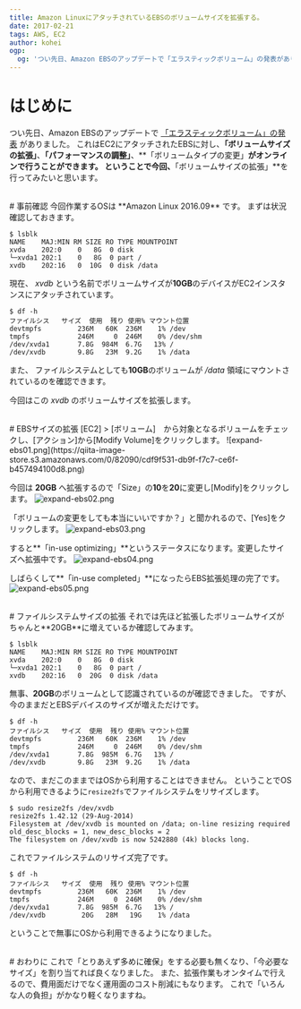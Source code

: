 ```yaml
---
title: Amazon LinuxにアタッチされているEBSのボリュームサイズを拡張する。
date: 2017-02-21
tags: AWS, EC2
author: kohei
ogp:
  og: 'つい先日、Amazon EBSのアップデートで「エラスティックボリューム」の発表がありました'
---
```


# はじめに
つい先日、Amazon EBSのアップデートで [「エラスティックボリューム」の発表](https://aws.amazon.com/jp/blogs/news/amazon-ebs-update-new-elastic-volumes-change-everything/) がありました。
これはEC2にアタッチされたEBSに対し、**「ボリュームサイズの拡張」**、**「パフォーマンスの調整」**、**「ボリュームタイプの変更」**がオンラインで行うことができます。
ということで今回、**「ボリュームサイズの拡張」**を行ってみたいと思います。


<br>
# 事前確認
今回作業するOSは **Amazon Linux 2016.09** です。
まずは状況確認しておきます。

```bash:デバイスの確認
$ lsblk 
NAME    MAJ:MIN RM SIZE RO TYPE MOUNTPOINT
xvda    202:0    0   8G  0 disk 
└─xvda1 202:1    0   8G  0 part /
xvdb    202:16   0  10G  0 disk /data
```
現在、 *xvdb* という名前でボリュームサイズが**10GB**のデバイスがEC2インスタンスにアタッチされています。

```bash:ボリュームの確認
$ df -h
ファイルシス   サイズ  使用  残り 使用% マウント位置
devtmpfs         236M   60K  236M    1% /dev
tmpfs            246M     0  246M    0% /dev/shm
/dev/xvda1       7.8G  984M  6.7G   13% /
/dev/xvdb        9.8G   23M  9.2G    1% /data
```

また、 ファイルシステムとしても**10GB**のボリュームが */data* 領域にマウントされているのを確認できます。

今回はこの *xvdb* のボリュームサイズを拡張します。


<br>
# EBSサイズの拡張
[EC2] > [ボリューム]　から対象となるボリュームをチェックし、[アクション]から[Modify Volume]をクリックします。
![expand-ebs01.png](https://qiita-image-store.s3.amazonaws.com/0/82090/cdf9f531-db9f-f7c7-ce6f-b457494100d8.png)

今回は **20GB** へ拡張するので「Size」の**10**を**20**に変更し[Modify]をクリックします。
![expand-ebs02.png](https://qiita-image-store.s3.amazonaws.com/0/82090/9fa62d1f-2516-cdd1-12f3-9ad719cfb0fd.png)

「ボリュームの変更をしても本当にいいですか？」と聞かれるので、[Yes]をクリックします。
![expand-ebs03.png](https://qiita-image-store.s3.amazonaws.com/0/82090/55621be7-fa2e-865e-2647-af650a97bdc2.png)

すると**「in-use optimizing」**というステータスになります。変更したサイズへ拡張中です。
![expand-ebs04.png](https://qiita-image-store.s3.amazonaws.com/0/82090/34b0a05d-4688-4584-bb05-eeebe9da4aab.png)

しばらくして**「in-use completed」**になったらEBS拡張処理の完了です。
![expand-ebs05.png](https://qiita-image-store.s3.amazonaws.com/0/82090/dfa02cce-fc86-b5df-6469-182f3b0f3a69.png)


<br>
# ファイルシステムサイズの拡張
それでは先ほど拡張したボリュームサイズがちゃんと**20GB**に増えているか確認してみます。

```bash:デバイスの確認
$ lsblk 
NAME    MAJ:MIN RM SIZE RO TYPE MOUNTPOINT
xvda    202:0    0   8G  0 disk 
└─xvda1 202:1    0   8G  0 part /
xvdb    202:16   0  20G  0 disk /data
```

無事、**20GB**のボリュームとして認識されているのが確認できました。
ですが、今のままだとEBSデバイスのサイズが増えただけです。

```bash:ボリュームの確認
$ df -h
ファイルシス   サイズ  使用  残り 使用% マウント位置
devtmpfs         236M   60K  236M    1% /dev
tmpfs            246M     0  246M    0% /dev/shm
/dev/xvda1       7.8G  985M  6.7G   13% /
/dev/xvdb        9.8G   23M  9.2G    1% /data
```
なので、まだこのままではOSから利用することはできません。
ということでOSから利用できるように`resize2fs`でファイルシステムをリサイズします。

```bash:ファイルシステムの拡張
$ sudo resize2fs /dev/xvdb 
resize2fs 1.42.12 (29-Aug-2014)
Filesystem at /dev/xvdb is mounted on /data; on-line resizing required
old_desc_blocks = 1, new_desc_blocks = 2
The filesystem on /dev/xvdb is now 5242880 (4k) blocks long.
```
これでファイルシステムのリサイズ完了です。

```bash:ボリュームの確認
$ df -h
ファイルシス   サイズ  使用  残り 使用% マウント位置
devtmpfs         236M   60K  236M    1% /dev
tmpfs            246M     0  246M    0% /dev/shm
/dev/xvda1       7.8G  985M  6.7G   13% /
/dev/xvdb         20G   28M   19G    1% /data
```

ということで無事にOSから利用できるようになりました。


<br>
# おわりに
これで「とりあえず多めに確保」をする必要も無くなり、「今必要なサイズ」を割り当てれば良くなりました。
また、拡張作業もオンタイムで行えるので、費用面だけでなく運用面のコスト削減にもなります。
これで「いろんな人の負担」がかなり軽くなりますね。
